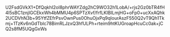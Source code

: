 U2FsdGVkX1+DfQqkhI2oI8phrWAYZdg2hC9WO32h1LobA/+rjs2Gz0bTR4fH4I5sBC1znjIGCEkxWh4bMMU4p6SPTzXvf/frfLKIBILmjHG+oFp0+ucXxAQhk2UCDVhN3b+95YtfZEfrPsvOwnPus0OhuOjxPq9qIourAszF550Q2vT9Qh1Tkmj+1TzKv6nGdTblc78BimRLJzxQ3hfULPh+rteim9htKUGroapHcuCc0ak+jCQ2s8fM5UQgGxWs